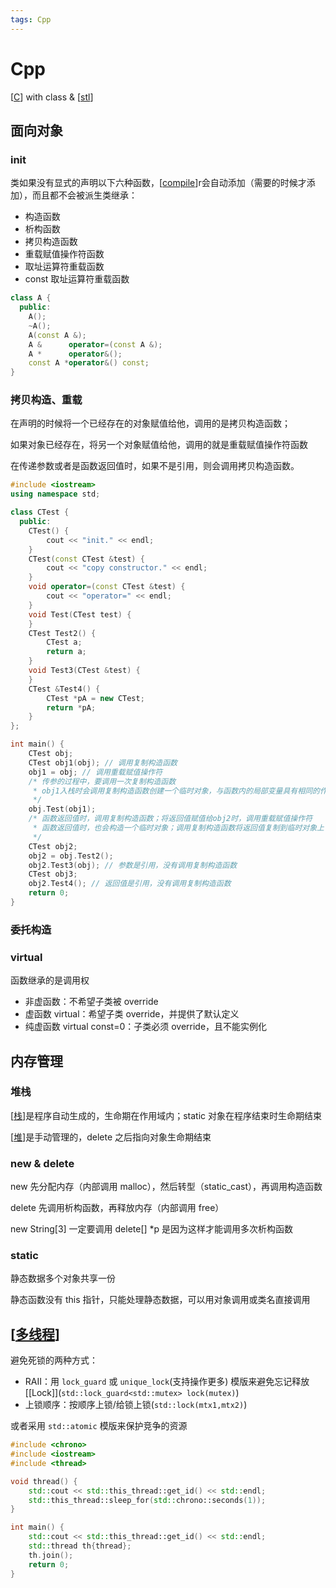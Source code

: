 ```yaml
---
tags: Cpp
---
```

# Cpp

[[C]] with class & [[stl]]

## 面向对象

### init

类如果没有显式的声明以下六种函数，[[compile]]r会自动添加（需要的时候才添加），而且都不会被派生类继承：

- 构造函数
- 析构函数
- 拷贝构造函数
- 重载赋值操作符函数
- 取址运算符重载函数
- const 取址运算符重载函数

```cpp
class A {
  public:
    A();
    ~A();
    A(const A &);
    A &      operator=(const A &);
    A *      operator&();
    const A *operator&() const;
}
```

### 拷贝构造、重载

在声明的时候将一个已经存在的对象赋值给他，调用的是拷贝构造函数；

如果对象已经存在，将另一个对象赋值给他，调用的就是重载赋值操作符函数

在传递参数或者是函数返回值时，如果不是引用，则会调用拷贝构造函数。

```cpp
#include <iostream>
using namespace std;

class CTest {
  public:
    CTest() {
        cout << "init." << endl;
    }
    CTest(const CTest &test) {
        cout << "copy constructor." << endl;
    }
    void operator=(const CTest &test) {
        cout << "operator=" << endl;
    }
    void Test(CTest test) {
    }
    CTest Test2() {
        CTest a;
        return a;
    }
    void Test3(CTest &test) {
    }
    CTest &Test4() {
        CTest *pA = new CTest;
        return *pA;
    }
};

int main() {
    CTest obj;
    CTest obj1(obj); // 调用复制构造函数
    obj1 = obj; // 调用重载赋值操作符
    /* 传参的过程中，要调用一次复制构造函数
     * obj1入栈时会调用复制构造函数创建一个临时对象，与函数内的局部变量具有相同的作用域
     */
    obj.Test(obj1);
    /* 函数返回值时，调用复制构造函数；将返回值赋值给obj2时，调用重载赋值操作符
     * 函数返回值时，也会构造一个临时对象；调用复制构造函数将返回值复制到临时对象上
     */
    CTest obj2;
    obj2 = obj.Test2();
    obj2.Test3(obj); // 参数是引用，没有调用复制构造函数
    CTest obj3;
    obj2.Test4(); // 返回值是引用，没有调用复制构造函数
    return 0;
}
```

### 委托构造

### virtual

函数继承的是调用权

- 非虚函数：不希望子类被 override
- 虚函数 virtual：希望子类 override，并提供了默认定义
- 纯虚函数 virtual const=0：子类必须 override，且不能实例化

## 内存管理

### 堆栈

[[栈]]是程序自动生成的，生命期在作用域内；static 对象在程序结束时生命期结束

[[堆]]是手动管理的，delete 之后指向对象生命期结束

### new & delete

new 先分配内存（内部调用 malloc），然后转型（static_cast），再调用构造函数

delete 先调用析构函数，再释放内存（内部调用 free）

new String[3] 一定要调用 delete[] *p 是因为这样才能调用多次析构函数

### static

静态数据多个对象共享一份

静态函数没有 this 指针，只能处理静态数据，可以用对象调用或类名直接调用

## [[多线程]]

避免死锁的两种方式：

- RAII：用 `lock_guard` 或 `unique_lock`(支持操作更多) 模版来避免忘记释放[[Lock]](`std::lock_guard<std::mutex> lock(mutex)`)
- 上锁顺序：按顺序上锁/给锁上锁(`std::lock(mtx1,mtx2)`)

或者采用 `std::atomic` 模版来保护竞争的资源

```cpp
#include <chrono>
#include <iostream>
#include <thread>

void thread() {
    std::cout << std::this_thread::get_id() << std::endl;
    std::this_thread::sleep_for(std::chrono::seconds(1));
}

int main() {
    std::cout << std::this_thread::get_id() << std::endl;
    std::thread th{thread};
    th.join();
    return 0;
}
```

[//begin]: # "Autogenerated link references for markdown compatibility"
[C]: C.md "C"
[stl]: stl.md "STL"
[compile]: ../compilers/compile.md "编译原理"
[栈]: ../algorithm/data_structure/栈.md "栈"
[堆]: ../algorithm/data_structure/堆.md "堆"
[多线程]: ../python/multitasks/多线程.md "多线程"
[//end]: # "Autogenerated link references"
